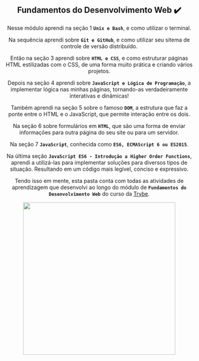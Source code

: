 <div align="center">
  
## Fundamentos do Desenvolvimento Web :heavy_check_mark:

 Nesse módulo aprendi na seção 1 <strong>`Unix e Bash`</strong>, e como utilizar o terminal. 
  
 Na sequência aprendi sobre <strong>`Git e GitHub`</strong>, e como utilizar seu sitema de controle de versão distribuído.
 
  Então na seção 3 aprendi sobre <strong>`HTML e CSS`</strong>, e como estruturar páginas HTML estilizadas com o CSS, de uma forma muito prática e criando vários projetos. 
 
  Depois na seção 4 aprendi sobre <strong>`JavaScript e Lógica de Programação`</strong>, a implementar lógica nas minhas páginas, tornando-as verdadeiramente interativas e dinâmicas! 
 
  Também aprendi na seção 5 sobre o famoso <strong>`DOM`</strong>, a estrutura que faz a ponte entre o HTML e o JavaScript, que permite interação entre os dois. 
 
  Na seção 6 sobre formulários em <strong>`HTML`</strong>, que são uma forma de enviar informações para outra página do seu site ou para um servidor. 
 
  Na seção 7 <strong>`JavaScript`</strong>, conhecida como <strong>`ES6, ECMAScript 6 ou ES2015`</strong>. 
 
  Na última seção <strong>`JavaScript ES6 - Introdução a Higher Order Functions`</strong>, aprendi a utilizá-las para implementar soluções para diversos tipos de situação. Resultando em um código mais legível, conciso e expressivo.

 Tendo isso em mente, esta pasta conta com todas as atividades de aprendizagem que desenvolvi ao longo do módulo de <strong>`Fundamentos do Desenvolvimento Web`</strong> do curso da [Trybe](https://www.betrybe.com/).
</div>   

<div align="center">
<img src="https://user-images.githubusercontent.com/109007554/182003506-26215561-442a-44dd-af60-6eaa4c051590.jpg" width="400">
</div>

